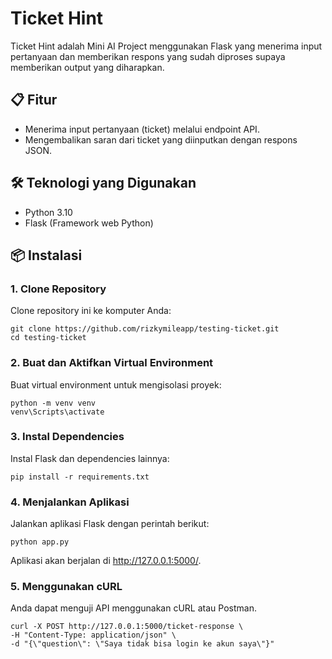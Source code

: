 # Ticket Hint

Ticket Hint adalah Mini AI Project menggunakan Flask yang menerima input pertanyaan dan memberikan respons yang sudah diproses supaya memberikan output yang diharapkan.

## 📋 Fitur
- Menerima input pertanyaan (ticket) melalui endpoint API.
- Mengembalikan saran dari ticket yang diinputkan dengan respons JSON.

## 🛠️ Teknologi yang Digunakan
- Python 3.10
- Flask (Framework web Python)

## 📦 Instalasi

### 1. Clone Repository
Clone repository ini ke komputer Anda:
```
git clone https://github.com/rizkymileapp/testing-ticket.git
cd testing-ticket
```

### 2. Buat dan Aktifkan Virtual Environment
Buat virtual environment untuk mengisolasi proyek:
```
python -m venv venv
venv\Scripts\activate
```

### 3. Instal Dependencies
Instal Flask dan dependencies lainnya:
```
pip install -r requirements.txt
```

### 4. Menjalankan Aplikasi
Jalankan aplikasi Flask dengan perintah berikut:
```
python app.py
```
Aplikasi akan berjalan di http://127.0.0.1:5000/.

### 5. Menggunakan cURL
Anda dapat menguji API menggunakan cURL atau Postman.
```
curl -X POST http://127.0.0.1:5000/ticket-response \
-H "Content-Type: application/json" \
-d "{\"question\": \"Saya tidak bisa login ke akun saya\"}"
```



